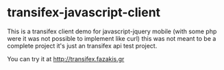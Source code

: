 transifex-javascript-client
===========================

This is a transifex client demo for javascript-jquery mobile (with some php were it was not possible to implement like curl) this was not meant to be a complete project it's just an transifex api test project.

You can try it at http://transifex.fazakis.gr
